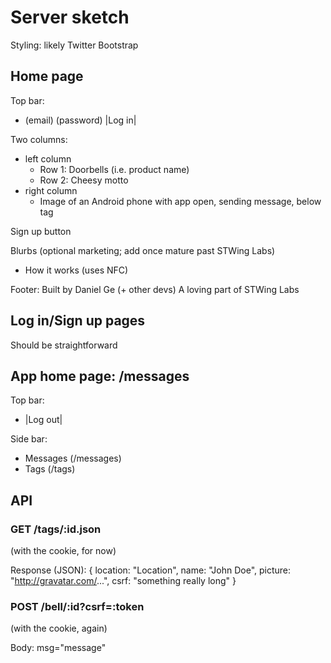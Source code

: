 Server sketch
=============

Styling: likely Twitter Bootstrap

## Home page

Top bar:
- (email) (password) |Log in|

Two columns:
* left column
    * Row 1: Doorbells (i.e. product name)
    * Row 2: Cheesy motto
* right column
    * Image of an Android phone with app open, sending message, below tag

Sign up button

Blurbs (optional marketing; add once mature past STWing Labs)
* How it works (uses NFC)

Footer: Built by Daniel Ge (+ other devs)
A loving part of STWing Labs

## Log in/Sign up pages

Should be straightforward

## App home page: /messages

Top bar:
* |Log out|

Side bar:
* Messages (/messages)
* Tags (/tags)

## API

### GET /tags/:id.json

(with the cookie, for now)

Response (JSON):
{
    location: "Location",
    name: "John Doe",
    picture: "http://gravatar.com/...",
    csrf: "something really long"
}

### POST /bell/:id?csrf=:token

(with the cookie, again)

Body:
    msg="message"

